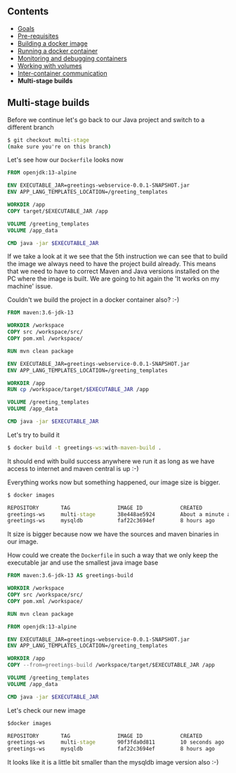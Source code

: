 ## Contents

* <a href="https://workshops.emanuelciuca.com/docker">Goals</a>
* <a href="https://workshops.emanuelciuca.com/docker/pre-requisites">Pre-requisites</a>
* <a href="https://workshops.emanuelciuca.com/docker/docker-build">Building a docker image</a>
* <a href="https://workshops.emanuelciuca.com/docker/docker-run">Running a docker container</a>
* <a href="https://workshops.emanuelciuca.com/docker/docker-monitoring-and-debug">Monitoring and debugging containers</a>
* <a href="https://workshops.emanuelciuca.com/docker/docker-volume">Working with volumes</a>
* <a href="https://workshops.emanuelciuca.com/docker/docker-network">Inter-container communication</a>
* <span>**Multi-stage builds**</span>

## Multi-stage builds

Before we continue let's go back to our Java project and switch to a different branch

```cmd
$ git checkout multi-stage
(make sure you're on this branch)
```

Let's see how our `Dockerfile` looks now

```dockerfile
FROM openjdk:13-alpine

ENV EXECUTABLE_JAR=greetings-webservice-0.0.1-SNAPSHOT.jar
ENV APP_LANG_TEMPLATES_LOCATION=/greeting_templates

WORKDIR /app
COPY target/$EXECUTABLE_JAR /app

VOLUME /greeting_templates
VOLUME /app_data

CMD java -jar $EXECUTABLE_JAR
```

If we take a look at it we see that the 5th instruction we can see that to build the image we always need to have the project build already.
This means that we need to have to correct Maven and Java versions installed on the PC where the image is built.
We are going to hit again the 'It works on my machine' issue.

Couldn't we build the project in a docker container also? :-)

```dockerfile
FROM maven:3.6-jdk-13

WORKDIR /workspace
COPY src /workspace/src/
COPY pom.xml /workspace/

RUN mvn clean package

ENV EXECUTABLE_JAR=greetings-webservice-0.0.1-SNAPSHOT.jar
ENV APP_LANG_TEMPLATES_LOCATION=/greeting_templates

WORKDIR /app
RUN cp /workspace/target/$EXECUTABLE_JAR /app

VOLUME /greeting_templates
VOLUME /app_data

CMD java -jar $EXECUTABLE_JAR
```

Let's try to build it

```cmd
$ docker build -t greetings-ws:with-maven-build .
```

It should end with build success anywhere we run it as long as we have access to internet and maven central is up :-)

Everything works now but something happened, our image size is bigger.

```cmd
$ docker images

REPOSITORY       TAG               IMAGE ID            CREATED              SIZE
greetings-ws     multi-stage       38e448ae5924        About a minute ago   648MB
greetings-ws     mysqldb           faf22c3694ef        8 hours ago          377MB

```

It size is bigger because now we have the sources and maven binaries in our image.

How could we create the `Dockerfile` in such a way that we only keep the executable jar and use the smallest java image base

```dockerfile
FROM maven:3.6-jdk-13 AS greetings-build

WORKDIR /workspace
COPY src /workspace/src/
COPY pom.xml /workspace/

RUN mvn clean package

FROM openjdk:13-alpine

ENV EXECUTABLE_JAR=greetings-webservice-0.0.1-SNAPSHOT.jar
ENV APP_LANG_TEMPLATES_LOCATION=/greeting_templates

WORKDIR /app
COPY --from=greetings-build /workspace/target/$EXECUTABLE_JAR /app

VOLUME /greeting_templates
VOLUME /app_data

CMD java -jar $EXECUTABLE_JAR
```

Let's check our new image

```cmd
$docker images

REPOSITORY       TAG               IMAGE ID            CREATED              SIZE
greetings-ws     multi-stage       90f3fda0d811        10 seconds ago       375MB
greetings-ws     mysqldb           faf22c3694ef        8 hours ago          377MB
```

It looks like it is a little bit smaller than the mysqldb image version also :-) 
